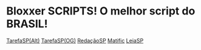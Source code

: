 
</head>
<body>
    <h1>Bloxxer SCRIPTS! O melhor script do BRASIL!</h1>
    <div class="button-container">
        <a href="https://darkmodde.xyz/SalaSemFuturo" class="link-button" target="_blank">TarefaSP(Alt)</a>
        <a href="https://doritus.mmrcoss.tech" class="link-button" target="_blank">TarefaSP(OG)</a>
        <a href="https://redacao.mmrcoss.tech" class="link-button" target="_blank">RedaçãoSP</a>
        <a href="https://matific.cupiditys.lol" class="link-button" target="_blank">Matific</a>
        <a href="https://leiasp.cupiditys.lol" class="link-button" target="_blank">LeiaSP</a>
    

